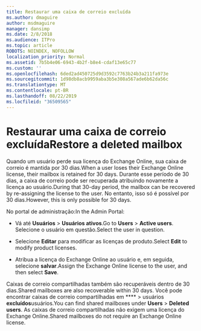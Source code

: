```yaml
---
title: Restaurar uma caixa de correio excluída
ms.author: dmaguire
author: msdmaguire
manager: dansimp
ms.date: 2/8/2018
ms.audience: ITPro
ms.topic: article
ROBOTS: NOINDEX, NOFOLLOW
localization_priority: Normal
ms.assetid: 7b5b4e06-6943-4b2f-b8e4-cdaf13e65c77
ms.custom: ''
ms.openlocfilehash: 6ded2ad450725d9d3592c7763b24b3a211fa973e
ms.sourcegitcommit: 1d98db8acb9959aba3b5e308a567ade6b62da56c
ms.translationtype: MT
ms.contentlocale: pt-BR
ms.lasthandoff: 08/22/2019
ms.locfileid: "36509565"
---
```

# <a name="restore-a-deleted-mailbox"></a><span data-ttu-id="2294a-102">Restaurar uma caixa de correio excluída</span><span class="sxs-lookup"><span data-stu-id="2294a-102">Restore a deleted mailbox</span></span>

<span data-ttu-id="2294a-103">Quando um usuário perde sua licença do Exchange Online, sua caixa de correio é mantida por 30 dias.</span><span class="sxs-lookup"><span data-stu-id="2294a-103">When a user loses their Exchange Online license, their mailbox is retained for 30 days.</span></span> <span data-ttu-id="2294a-104">Durante esse período de 30 dias, a caixa de correio pode ser recuperada atribuindo novamente a licença ao usuário.</span><span class="sxs-lookup"><span data-stu-id="2294a-104">During that 30-day period, the mailbox can be recovered by re-assigning the license to the user.</span></span> <span data-ttu-id="2294a-105">No entanto, isso só é possível por 30 dias.</span><span class="sxs-lookup"><span data-stu-id="2294a-105">However, this is only possible for 30 days.</span></span>
  
<span data-ttu-id="2294a-106">No portal de administração:</span><span class="sxs-lookup"><span data-stu-id="2294a-106">In the Admin Portal:</span></span>
  
- <span data-ttu-id="2294a-107">Vá até **Usuários** \> **Usuários ativos**.</span><span class="sxs-lookup"><span data-stu-id="2294a-107">Go to **Users** \> **Active users**.</span></span> <span data-ttu-id="2294a-108">Selecione o usuário em questão.</span><span class="sxs-lookup"><span data-stu-id="2294a-108">Select the user in question.</span></span>

- <span data-ttu-id="2294a-109">Selecione **Editar** para modificar as licenças de produto.</span><span class="sxs-lookup"><span data-stu-id="2294a-109">Select **Edit** to modify product licenses.</span></span>

- <span data-ttu-id="2294a-110">Atribua a licença do Exchange Online ao usuário e, em seguida, selecione **salvar**.</span><span class="sxs-lookup"><span data-stu-id="2294a-110">Assign the Exchange Online license to the user, and then select **Save**.</span></span>

<span data-ttu-id="2294a-111">Caixas de correio compartilhadas também são recuperáveis dentro de 30 dias.</span><span class="sxs-lookup"><span data-stu-id="2294a-111">Shared mailboxes are also recoverable within 30 days.</span></span> <span data-ttu-id="2294a-112">Você pode encontrar caixas de correio compartilhadas em \*\*\*\* \> usuários **excluídos**usuários.</span><span class="sxs-lookup"><span data-stu-id="2294a-112">You can find shared mailboxes under **Users** \> **Deleted users**.</span></span> <span data-ttu-id="2294a-113">As caixas de correio compartilhadas não exigem uma licença do Exchange Online.</span><span class="sxs-lookup"><span data-stu-id="2294a-113">Shared mailboxes do not require an Exchange Online license.</span></span>
  